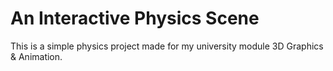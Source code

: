 # An Interactive Physics Scene
This is a simple physics project made for my university module 3D Graphics & Animation.
